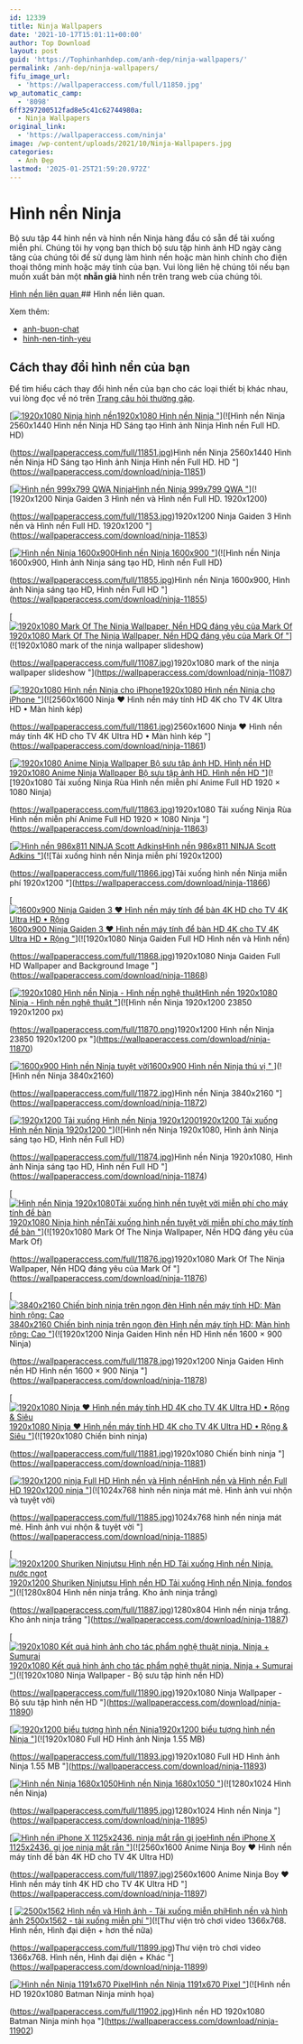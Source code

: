```yaml
---
id: 12339
title: Ninja Wallpapers
date: '2021-10-17T15:01:11+00:00'
author: Top Download
layout: post
guid: 'https://Tophinhanhdep.com/anh-dep/ninja-wallpapers/'
permalink: /anh-dep/ninja-wallpapers/
fifu_image_url:
  - 'https://wallpaperaccess.com/full/11850.jpg'
wp_automatic_camp:
  - '8098'
6ff3297200512fad8e5c41c62744980a:
  - Ninja Wallpapers
original_link:
  - 'https://wallpaperaccess.com/ninja'
image: /wp-content/uploads/2021/10/Ninja-Wallpapers.jpg
categories:
  - Ảnh Đẹp
lastmod: '2025-01-25T21:59:20.972Z'
---
```

# Hình nền Ninja

Bộ sưu tập 44 hình nền và hình nền Ninja hàng đầu có sẵn để tải xuống miễn phí. Chúng tôi hy vọng bạn thích bộ sưu tập hình ảnh HD ngày càng tăng của chúng tôi để sử dụng làm hình nền hoặc màn hình chính cho điện thoại thông minh hoặc máy tính của bạn. Vui lòng liên hệ chúng tôi nếu bạn muốn xuất bản một **nhẫn giả** hình nền trên trang web của chúng tôi.

[Hình nền liên quan ](#related) ## Hình nền liên quan.

   
 Xem thêm:

   
- [anh-buon-chat](https://tophinhanhdep.com/hinh-anh-buon/anh-buon-chat/)
- [hinh-nen-tinh-yeu](https://tophinhanhdep.com/hinh-nen-dep/hinh-nen-tinh-yeu/)

## Cách thay đổi hình nền của bạn

Để tìm hiểu cách thay đổi hình nền của bạn cho các loại thiết bị khác nhau, vui lòng đọc về nó trên [Trang câu hỏi thường gặp](https://tophinhanhdep.com/faq/).

  
[[![1920x1080 Ninja hình nền](https://wallpaperaccess.com/full/11850.jpg)1920x1080 Hình nền Ninja "](https://wallpaperaccess.com/download/ninja-11850)](![Hình nền Ninja 2560x1440 Hình nền Ninja HD Sáng tạo Hình ảnh Ninja Hình nền Full HD.  HD)

(https://wallpaperaccess.com/full/11851.jpg)Hình nền Ninja 2560x1440 Hình nền Ninja HD Sáng tạo Hình ảnh Ninja Hình nền Full HD. HD "](https://wallpaperaccess.com/download/ninja-11851)

[[![Hình nền 999x799 QWA Ninja](https://wallpaperaccess.com/full/11852.jpg)Hình nền Ninja 999x799 QWA "](https://wallpaperaccess.com/download/ninja-11852)](![1920x1200 Ninja Gaiden 3 Hình nền và Hình nền Full HD.  1920x1200)

(https://wallpaperaccess.com/full/11853.jpg)1920x1200 Ninja Gaiden 3 Hình nền và Hình nền Full HD. 1920x1200 "](https://wallpaperaccess.com/download/ninja-11853)

[[![Hình nền Ninja 1600x900](https://wallpaperaccess.com/full/11854.jpg)Hình nền Ninja 1600x900 "](https://wallpaperaccess.com/download/ninja-11854)](![Hình nền Ninja 1600x900, Hình ảnh Ninja sáng tạo HD, Hình nền Full HD)

(https://wallpaperaccess.com/full/11855.jpg)Hình nền Ninja 1600x900, Hình ảnh Ninja sáng tạo HD, Hình nền Full HD "](https://wallpaperaccess.com/download/ninja-11855)

[[![1920x1080 Mark Of The Ninja Wallpaper, Nền HDQ đáng yêu của Mark Of](https://wallpaperaccess.com/full/11856.jpg)1920x1080 Mark Of The Ninja Wallpaper, Nền HDQ đáng yêu của Mark Of "](https://wallpaperaccess.com/download/ninja-11856)](![1920x1080 mark of the ninja wallpaper slideshow)

(https://wallpaperaccess.com/full/11087.jpg)1920x1080 mark of the ninja wallpaper slideshow "](https://wallpaperaccess.com/download/ninja-11087)

[[![1920x1080 Hình nền Ninja cho iPhone](https://wallpaperaccess.com/full/11859.jpg)1920x1080 Hình nền Ninja cho iPhone "](https://wallpaperaccess.com/download/ninja-11859)](![2560x1600 Ninja ❤ Hình nền máy tính HD 4K cho TV 4K Ultra HD • Màn hình kép)

(https://wallpaperaccess.com/full/11861.jpg)2560x1600 Ninja ❤ Hình nền máy tính 4K HD cho TV 4K Ultra HD • Màn hình kép "](https://wallpaperaccess.com/download/ninja-11861)

[[![1920x1080 Anime Ninja Wallpaper Bộ sưu tập ảnh HD.  Hình nền HD](https://wallpaperaccess.com/full/11862.jpg)1920x1080 Anime Ninja Wallpaper Bộ sưu tập ảnh HD. Hình nền HD "](https://wallpaperaccess.com/download/ninja-11862)](![1920x1080 Tải xuống Ninja Rùa Hình nền miễn phí Anime Full HD 1920 × 1080 Ninja)

(https://wallpaperaccess.com/full/11863.jpg)1920x1080 Tải xuống Ninja Rùa Hình nền miễn phí Anime Full HD 1920 × 1080 Ninja "](https://wallpaperaccess.com/download/ninja-11863)

[[![Hình nền 986x811 NINJA Scott Adkins](https://wallpaperaccess.com/full/11864.jpg)Hình nền 986x811 NINJA Scott Adkins "](https://wallpaperaccess.com/download/ninja-11864)](![Tải xuống hình nền Ninja miễn phí 1920x1200)

(https://wallpaperaccess.com/full/11866.jpg)Tải xuống hình nền Ninja miễn phí 1920x1200 "](https://wallpaperaccess.com/download/ninja-11866)

[[![1600x900 Ninja Gaiden 3 ❤ Hình nền máy tính để bàn 4K HD cho TV 4K Ultra HD • Rộng](https://wallpaperaccess.com/full/11867.jpg)1600x900 Ninja Gaiden 3 ❤ Hình nền máy tính để bàn HD 4K cho TV 4K Ultra HD • Rộng "](https://wallpaperaccess.com/download/ninja-11867)](![1920x1080 Ninja Gaiden Full HD Hình nền và Hình nền)

(https://wallpaperaccess.com/full/11868.jpg)1920x1080 Ninja Gaiden Full HD Wallpaper and Background Image "](https://wallpaperaccess.com/download/ninja-11868)

[[![1920x1080 Hình nền Ninja - Hình nền nghệ thuật](https://wallpaperaccess.com/full/11869.jpg)Hình nền 1920x1080 Ninja - Hình nền nghệ thuật "](https://wallpaperaccess.com/download/ninja-11869)](![Hình nền Ninja 1920x1200 23850 1920x1200 px)

(https://wallpaperaccess.com/full/11870.png)1920x1200 Hình nền Ninja 23850 1920x1200 px "](https://wallpaperaccess.com/download/ninja-11870)

[[![1600x900 Hình nền Ninja tuyệt vời](https://wallpaperaccess.com/full/11871.jpg)1600x900 Hình nền Ninja thú vị " ](https://wallpaperaccess.com/download/ninja-11871)](![Hình nền Ninja 3840x2160)

(https://wallpaperaccess.com/full/11872.jpg)Hình nền Ninja 3840x2160 "](https://wallpaperaccess.com/download/ninja-11872)

[[![1920x1200 Tải xuống Hình nền Ninja 1920x1200](https://wallpaperaccess.com/full/11873.jpg)1920x1200 Tải xuống Hình nền Ninja 1920x1200 "](https://wallpaperaccess.com/download/ninja-11873)](![Hình nền Ninja 1920x1080, Hình ảnh Ninja sáng tạo HD, Hình nền Full HD)

(https://wallpaperaccess.com/full/11874.jpg)Hình nền Ninja 1920x1080, Hình ảnh Ninja sáng tạo HD, Hình nền Full HD "](https://wallpaperaccess.com/download/ninja-11874)

[[![Hình nền Ninja 1920x1080Tải xuống hình nền tuyệt vời miễn phí cho máy tính để bàn](https://wallpaperaccess.com/full/11875.jpg)1920x1080 Ninja hình nềnTải xuống hình nền tuyệt vời miễn phí cho máy tính để bàn "](https://wallpaperaccess.com/download/ninja-11875)](![1920x1080 Mark Of The Ninja Wallpaper, Nền HDQ đáng yêu của Mark Of)

(https://wallpaperaccess.com/full/11876.jpg)1920x1080 Mark Of The Ninja Wallpaper, Nền HDQ đáng yêu của Mark Of "](https://wallpaperaccess.com/download/ninja-11876)

[[![3840x2160 Chiến binh ninja trên ngọn đèn Hình nền máy tính HD: Màn hình rộng: Cao](https://wallpaperaccess.com/full/11877.jpg)3840x2160 Chiến binh ninja trên ngọn đèn Hình nền máy tính HD: Màn hình rộng: Cao "](https://wallpaperaccess.com/download/ninja-11877)](![1920x1200 Ninja Gaiden Hình nền HD Hình nền 1600 × 900 Ninja)

(https://wallpaperaccess.com/full/11878.jpg)1920x1200 Ninja Gaiden Hình nền HD Hình nền 1600 × 900 Ninja "](https://wallpaperaccess.com/download/ninja-11878)

[[![1920x1080 Ninja ❤ Hình nền máy tính HD 4K cho TV 4K Ultra HD • Rộng & Siêu](https://wallpaperaccess.com/full/11879.jpg)1920x1080 Ninja ❤ Hình nền máy tính HD 4K cho TV 4K Ultra HD • Rộng &amp; Siêu "](https://wallpaperaccess.com/download/ninja-11879)](![1920x1080 Chiến binh ninja)

(https://wallpaperaccess.com/full/11881.jpg)1920x1080 Chiến binh ninja "](https://wallpaperaccess.com/download/ninja-11881)

[[![1920x1200 ninja Full HD Hình nền và Hình nền](https://wallpaperaccess.com/full/11882.jpg)Hình nền và Hình nền Full HD 1920x1200 ninja "](https://wallpaperaccess.com/download/ninja-11882)](![1024x768 hình nền ninja mát mẻ.  Hình ảnh vui nhộn và tuyệt vời)

(https://wallpaperaccess.com/full/11885.jpg)1024x768 hình nền ninja mát mẻ. Hình ảnh vui nhộn &amp; tuyệt vời "](https://wallpaperaccess.com/download/ninja-11885)

[[![1920x1200 Shuriken Ninjutsu Hình nền HD Tải xuống Hình nền Ninja.  nước ngọt](https://wallpaperaccess.com/full/11886.jpg)1920x1200 Shuriken Ninjutsu Hình nền HD Tải xuống Hình nền Ninja. fondos "](https://wallpaperaccess.com/download/ninja-11886)](![1280x804 Hình nền ninja trắng.  Kho ảnh ninja trắng)

(https://wallpaperaccess.com/full/11887.jpg)1280x804 Hình nền ninja trắng. Kho ảnh ninja trắng "](https://wallpaperaccess.com/download/ninja-11887)

[[![1920x1080 Kết quả hình ảnh cho tác phẩm nghệ thuật ninja.  Ninja + Sumurai](https://wallpaperaccess.com/full/11889.jpg)1920x1080 Kết quả hình ảnh cho tác phẩm nghệ thuật ninja. Ninja + Sumurai "](https://wallpaperaccess.com/download/ninja-11889)](![1920x1080 Ninja Wallpaper - Bộ sưu tập hình nền HD)

(https://wallpaperaccess.com/full/11890.jpg)1920x1080 Ninja Wallpaper - Bộ sưu tập hình nền HD "](https://wallpaperaccess.com/download/ninja-11890)

[[![1920x1200 biểu tượng hình nền Ninja](https://wallpaperaccess.com/full/11891.jpg)1920x1200 biểu tượng hình nền Ninja "](https://wallpaperaccess.com/download/ninja-11891)](![1920x1080 Full HD Hình ảnh Ninja 1.55 MB)

(https://wallpaperaccess.com/full/11893.jpg)1920x1080 Full HD Hình ảnh Ninja 1.55 MB "](https://wallpaperaccess.com/download/ninja-11893)

[[![Hình nền Ninja 1680x1050](https://wallpaperaccess.com/full/11894.jpg)Hình nền Ninja 1680x1050 "](https://wallpaperaccess.com/download/ninja-11894)](![1280x1024 Hình nền Ninja)

(https://wallpaperaccess.com/full/11895.jpg)1280x1024 Hình nền Ninja "](https://wallpaperaccess.com/download/ninja-11895)

[[![Hình nền iPhone X 1125x2436.  ninja mắt rắn gi joe](https://wallpaperaccess.com/full/11896.jpg)Hình nền iPhone X 1125x2436. gi joe ninja mắt rắn "](https://wallpaperaccess.com/download/ninja-11896)](![2560x1600 Anime Ninja Boy ❤ Hình nền máy tính để bàn 4K HD cho TV 4K Ultra HD)

(https://wallpaperaccess.com/full/11897.jpg)2560x1600 Anime Ninja Boy ❤ Hình nền máy tính 4K HD cho TV 4K Ultra HD "](https://wallpaperaccess.com/download/ninja-11897)

[ [![2500x1562 Hình nền và Hình ảnh - Tải xuống miễn phí](https://wallpaperaccess.com/full/11898.jpg)Hình nền và hình ảnh 2500x1562 - tải xuống miễn phí "](https://wallpaperaccess.com/download/ninja-11898)](![Thư viện trò chơi video 1366x768.  Hình nền, Hình đại diện + hơn thế nữa)

(https://wallpaperaccess.com/full/11899.jpg)Thư viện trò chơi video 1366x768. Hình nền, Hình đại diện + Khác "](https://wallpaperaccess.com/download/ninja-11899)

[[![Hình nền Ninja 1191x670 Pixel](https://wallpaperaccess.com/full/11900.jpg)Hình nền Ninja 1191x670 Pixel "](https://wallpaperaccess.com/download/ninja-11900)](![Hình nền HD 1920x1080 Batman Ninja minh họa)

(https://wallpaperaccess.com/full/11902.jpg)Hình nền HD 1920x1080 Batman Ninja minh họa "](https://wallpaperaccess.com/download/ninja-11902)
